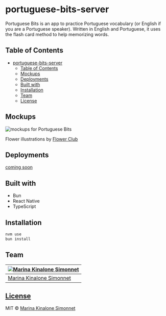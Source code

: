 # portuguese-bits-server

Portuguese Bits is an app to practice Portuguese vocabulary (or English if you are a Portuguese speaker). Written in English and Portuguese, it uses the flash card method to help memorizing words.

## Table of Contents

- [portuguese-bits-server](#portuguese-bits-server)
  - [Table of Contents](#table-of-contents)
  - [Mockups](#mockups)
  - [Deployments](#deployments)
  - [Built with](#built-with)
  - [Installation](#installation)
  - [Team](#team)
  - [License](#license)

## Mockups

![mockups for Portuguese Bits](./assets/mockups.png)

Flower illustrations by [Flower Club](https://www.pinterest.com/flowerclubco/)

## Deployments

[coming soon](https://...)

## Built with

- Bun
- React Native
- TypeScript

## Installation

```bash
nvm use
bun install
```

## Team

| [![Marina Kinalone Simonnet](https://avatars.githubusercontent.com/u/63544936?v=3&s=144)](https://github.com/marinakinalone) |
| ---------------------------------------------------------------------------------------------------------------------------- |
| [Marina Kinalone Simonnet](https://github.com/marinakinalone)                                                                |

## [License](https://github.com/marinakinalone/portuguese-bits/blob/main/LICENSE.txt)

MIT © [Marina Kinalone Simonnet](https://github.com/marinakinalone)
